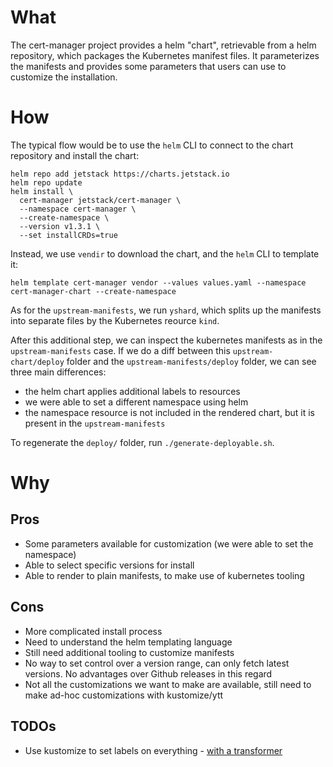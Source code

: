 
# What

The cert-manager project provides a helm "chart", retrievable from a helm repository, which packages the Kubernetes manifest files. It parameterizes the manifests and provides some parameters that users can use to customize the installation.

# How

The typical flow would be to use the `helm` CLI to connect to the chart repository and install the chart:
```
helm repo add jetstack https://charts.jetstack.io
helm repo update
helm install \
  cert-manager jetstack/cert-manager \
  --namespace cert-manager \
  --create-namespace \
  --version v1.3.1 \
  --set installCRDs=true
```

Instead, we use `vendir` to download the chart, and the `helm` CLI to template it:

`helm template cert-manager vendor --values values.yaml --namespace cert-manager-chart --create-namespace`

As for the `upstream-manifests`, we run `yshard`, which splits up the manifests into separate files by the Kubernetes reource `kind`.

After this additional step, we can inspect the kubernetes manifests as in the `upstream-manifests` case. If we do a diff between this `upstream-chart/deploy` folder and the `upstream-manifests/deploy` folder, we can see three main differences:
- the helm chart applies additional labels to resources
- we were able to set a different namespace using helm
- the namespace resource is not included in the rendered chart, but it is present in the `upstream-manifests`

To regenerate the `deploy/` folder, run `./generate-deployable.sh`.

# Why

## Pros

 - Some parameters available for customization (we were able to set the namespace)
 - Able to select specific versions for install
 - Able to render to plain manifests, to make use of kubernetes tooling

## Cons

- More complicated install process
- Need to understand the helm templating language
- Still need additional tooling to customize manifests
- No way to set control over a version range, can only fetch latest versions. No advantages over Github releases in this regard
- Not all the customizations we want to make are available, still need to make ad-hoc customizations with kustomize/ytt

## TODOs

- Use kustomize to set labels on everything - [with a transformer](https://patrick-picard.medium.com/kustomization-applying-labels-gotchas-a53f87277661)
